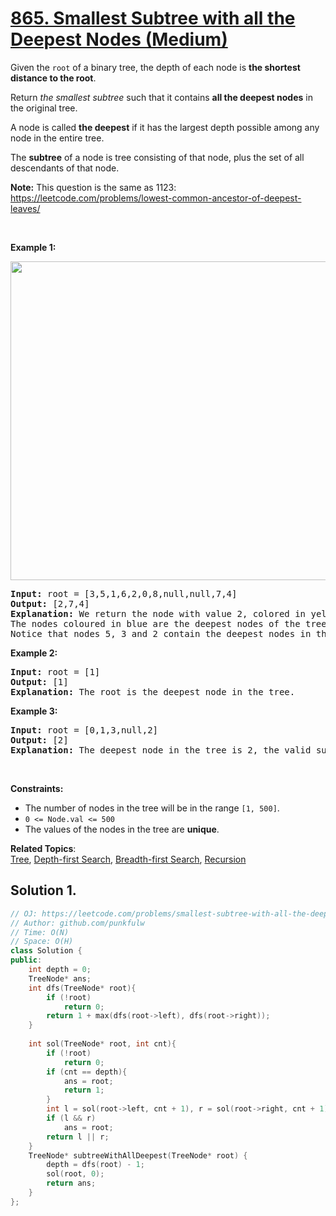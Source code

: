 # [865. Smallest Subtree with all the Deepest Nodes (Medium)](https://leetcode.com/problems/smallest-subtree-with-all-the-deepest-nodes/)

<p>Given the <code>root</code> of a binary tree, the depth of each node is <strong>the shortest distance to the root</strong>.</p>

<p>Return <em>the smallest subtree</em> such that it contains <strong>all the deepest nodes</strong> in the original tree.</p>

<p>A node is called <strong>the&nbsp;deepest</strong> if it has the largest depth possible among&nbsp;any node in the entire tree.</p>

<p>The <strong>subtree</strong> of a node is tree consisting of that node, plus the set of all descendants of that node.</p>

<p><strong>Note:</strong> This question is the same as 1123: <a href="https://leetcode.com/problems/lowest-common-ancestor-of-deepest-leaves/" target="_blank">https://leetcode.com/problems/lowest-common-ancestor-of-deepest-leaves/</a></p>

<p>&nbsp;</p>
<p><strong>Example 1:</strong></p>
<img alt="" src="https://s3-lc-upload.s3.amazonaws.com/uploads/2018/07/01/sketch1.png" style="width: 600px; height: 510px;">
<pre><strong>Input:</strong> root = [3,5,1,6,2,0,8,null,null,7,4]
<strong>Output:</strong> [2,7,4]
<strong>Explanation:</strong> We return the node with value 2, colored in yellow in the diagram.
The nodes coloured in blue are the deepest nodes of the tree.
Notice that nodes 5, 3 and 2 contain the deepest nodes in the tree but node 2 is the smallest subtree among them, so we return it.
</pre>

<p><strong>Example 2:</strong></p>

<pre><strong>Input:</strong> root = [1]
<strong>Output:</strong> [1]
<strong>Explanation:</strong> The root is the deepest node in the tree.
</pre>

<p><strong>Example 3:</strong></p>

<pre><strong>Input:</strong> root = [0,1,3,null,2]
<strong>Output:</strong> [2]
<strong>Explanation:</strong> The deepest node in the tree is 2, the valid subtrees are the subtrees of nodes 2, 1 and 0 but the subtree of node 2 is the smallest.
</pre>

<p>&nbsp;</p>
<p><strong>Constraints:</strong></p>

<ul>
	<li>The number of nodes in the tree will be in the range <code>[1, 500]</code>.</li>
	<li><code>0 &lt;= Node.val &lt;= 500</code></li>
	<li>The values of the nodes in the tree&nbsp;are <strong>unique</strong>.</li>
</ul>

**Related Topics**:  
[Tree](https://leetcode.com/tag/tree/), [Depth-first Search](https://leetcode.com/tag/depth-first-search/), [Breadth-first Search](https://leetcode.com/tag/breadth-first-search/), [Recursion](https://leetcode.com/tag/recursion/)

## Solution 1.

```cpp
// OJ: https://leetcode.com/problems/smallest-subtree-with-all-the-deepest-nodes/
// Author: github.com/punkfulw
// Time: O(N)
// Space: O(H)
class Solution {
public:
    int depth = 0;
    TreeNode* ans;
    int dfs(TreeNode* root){
        if (!root)
            return 0;
        return 1 + max(dfs(root->left), dfs(root->right));
    }
    
    int sol(TreeNode* root, int cnt){
        if (!root)
            return 0;
        if (cnt == depth){
            ans = root;
            return 1;
        }
        int l = sol(root->left, cnt + 1), r = sol(root->right, cnt + 1);
        if (l && r)
            ans = root;
        return l || r;
    }
    TreeNode* subtreeWithAllDeepest(TreeNode* root) {
        depth = dfs(root) - 1;
        sol(root, 0);
        return ans;
    }
};

```

